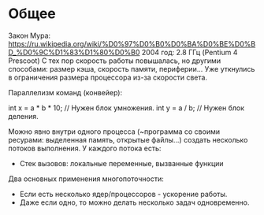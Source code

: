 # Общее

Закон Мура: https://ru.wikipedia.org/wiki/%D0%97%D0%B0%D0%BA%D0%BE%D0%BD_%D0%9C%D1%83%D1%80%D0%B0
2004 год: 2.8 ГГц (Pentium 4 Prescoot)
С тех пор скорость работы повышалась, но другими способами: размер кэша, скорость памяти, периферии...
Уже уткнулись в ограничения размера процессора из-за скорости света.

Параллелизм команд (конвейер):

int x = a * b * 10;  // Нужен блок умножения.
int y = a / b;       // Нужен блок деления.

Можно явно внутри одного процесса (~программа со своими ресурами: выделенная память, открытые файлы...)
создать несколько потоков выполнения.
У каждого потока есть:

* Стек вызовов: локальные переменные, вызванные функции

Два основных применения многопоточности:

* Если есть несколько ядер/процессоров - ускорение работы.
* Даже если одно, то можно делать несколько задач одновременно.
